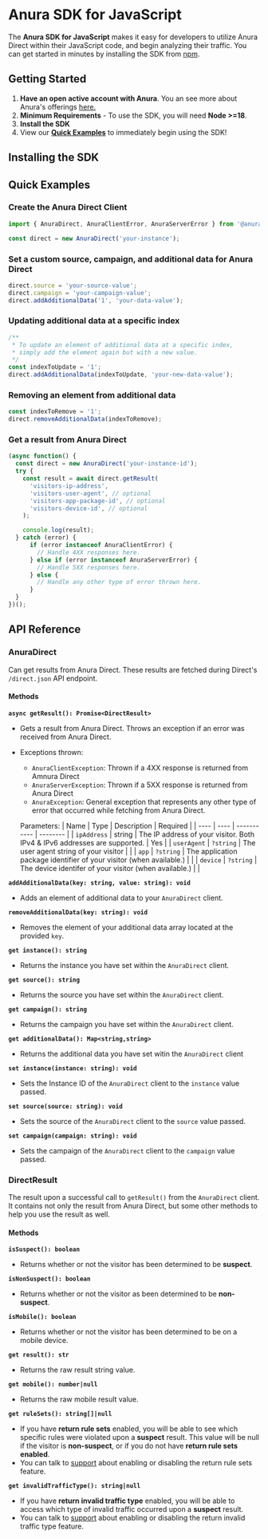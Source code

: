 # Anura SDK for JavaScript
The **Anura SDK for JavaScript** makes it easy for developers to utilize Anura Direct within their JavaScript code, and begin analyzing their traffic. You can get started in minutes by installing the SDK from [npm](https://www.npmjs.com/).

## Getting Started
1. **Have an open active account with Anura**. You an see more about Anura's offerings [here.](https://www.anura.io/product#plans-pricing)
2. **Minimum Requirements** - To use the SDK, you will need **Node >=18**.
3. **Install the SDK**
4. View our [**Quick Examples**](#quick-examples) to immediately begin using the SDK!

## Installing the SDK

## Quick Examples

### Create the Anura Direct Client
```javascript
import { AnuraDirect, AnuraClientError, AnuraServerError } from '@anura/anura-sdk';

const direct = new AnuraDirect('your-instance');
```

### Set a custom source, campaign, and additional data for Anura Direct
```javascript
direct.source = 'your-source-value';
direct.campaign = 'your-campaign-value';
direct.addAdditionalData('1', 'your-data-value');
```

### Updating additional data at a specific index
```javascript
/**
 * To update an element of additional data at a specific index,
 * simply add the element again but with a new value.
 */
const indexToUpdate = '1';
direct.addAdditionalData(indexToUpdate, 'your-new-data-value');
```

### Removing an element from additional data
```javascript
const indexToRemove = '1';
direct.removeAdditionalData(indexToRemove);
```

### Get a result from Anura Direct
```javascript
(async function() {
  const direct = new AnuraDirect('your-instance-id');
  try {
    const result = await direct.getResult(
      'visitors-ip-address',
      'visitors-user-agent', // optional
      'visitors-app-package-id', // optional
      'visitors-device-id', // optional
    );

    console.log(result);
  } catch (error) {
      if (error instanceof AnuraClientError) {
        // Handle 4XX responses here.
      } else if (error instanceof AnuraServerError) {
        // Handle 5XX responses here.
      } else {
        // Handle any other type of error thrown here.
      }
  }
})();
```

## API Reference
### AnuraDirect
Can get results from Anura Direct. These results are fetched during Direct's `/direct.json` API endpoint.

#### Methods
**`async getResult(): Promise<DirectResult>`**
- Gets a result from Anura Direct. Throws an exception if an error was received from Anura Direct.
- Exceptions thrown:
  - `AnuraClientException`: Thrown if a 4XX response is returned from Amnura Direct
  - `AnuraServerException`: Thrown if a 5XX response is returned from Anura Direct
  - `AnuraException`: General exception that represents any other type of error that occurred while fetching from Anura Direct.

  Parameters:
  | Name | Type | Description | Required |
  | ---- | ---- | ----------- | -------- |
  | `ipAddress` | string | The IP address of your visitor. Both IPv4 & IPv6 addresses are supported. | Yes |
  | `userAgent` | `?string` | The user agent string of your visitor |  |
  | `app` | `?string` | The application package identifier of your visitor (when available.) | |
  | `device` | `?string` | The device identifer of your visitor (when available.) | |

**`addAdditionalData(key: string, value: string): void`**
- Adds an element of additional data to your `AnuraDirect` client.

**`removeAdditionalData(key: string): void`**
- Removes the element of your additional data array located at the provided `key`.

**`get instance(): string`**
- Returns the instance you have set within the `AnuraDirect` client.

**`get source(): string`**
- Returns the source you have set within the `AnuraDirect` client.

**`get campaign(): string`**
- Returns the campaign you have set within the `AnuraDirect` client.

**`get additionalData(): Map<string,string>`**
- Returns the additional data you have set witin the `AnuraDirect` client

**`set instance(instance: string): void`**
- Sets the Instance ID of the `AnuraDirect` client to the `instance` value passed.

**`set source(source: string): void`**
- Sets the source of the `AnuraDirect` client to the `source` value passed.

**`set campaign(campaign: string): void`**
- Sets the campaign of the `AnuraDirect` client to the `campaign` value passed.

### DirectResult
The result upon a successful call to `getResult()` from the `AnuraDirect` client. It contains not only the result from Anura Direct, but some other methods to help you use the result as well.

#### Methods
**`isSuspect(): boolean`**
- Returns whether or not the visitor has been determined to be **suspect**.

**`isNonSuspect(): boolean`**
- Returns whether or not the visitor as been determined to be **non-suspect**.

**`isMobile(): boolean`**
- Returns whether or  not the visitor has been determined to be on a mobile device.

**`get result(): str`**
- Returns the raw result string value.

**`get mobile(): number|null`**
- Returns the raw mobile result value.

**`get ruleSets(): string[]|null`**
- If you have **return rule sets** enabled, you will be able to see which specific rules were violated upon a **suspect** result. This value will be null if the visitor is **non-suspect**, or if you do not have **return rule sets enabled**.
- You can talk to [support](mailto:support@anura.io) about enabling or disabling the return rule sets feature.

**`get invalidTrafficType(): string|null`**
- If you have **return invalid traffic type** enabled, you will be able to access which type of invalid traffic occurred upon a **suspect** result.
- You can talk to [support](mailto:support@anura.io) about enabling or disabling the return invalid traffic type feature.